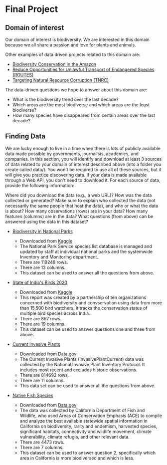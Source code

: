 # Final Project

## Domain of interest

Our domain of interest is biodiversity. We are interested in this domain because we all share a passion and love for plants and animals.

Other examples of data driven projects related to this domain are:
- [Biodiversity Conservation in the Amazon](https://biodiversitylinks.org/projects/mission-projects/biodiversity-conservation-program-in-the-amazon)
- [Reduce Opportunities for Unlawful Transport of Endangered Species (ROUTES)](https://biodiversitylinks.org/projects/current-global-projects/routes)
- [Targeting Natural Resource Corruption (TNRC)](https://biodiversitylinks.org/projects/current-global-projects/routes)

The data-driven questions we hope to answer about this domain are:
- What is the biodiversity trend over the last decade?
- Which areas are the most biodiverse and which areas are the least biodiverse?
- How many species have disappeared from certain areas over the last decade?

## Finding Data
We are lucky enough to live in a time when there is lots of publicly available data made possible by governments, journalists, academics, and companies. In this section, you will identify and download at least 3 sources of data related to your domain of interest described above (into a folder you create called data/). You won't be required to use all of these sources, but it will give you practice discovering data. If your data is made available through a Web API, you don't need to download it. For each source of data, provide the following information:

Where did you download the data (e.g., a web URL)?
How was the data collected or generated? Make sure to explain who collected the data (not necessarily the same people that host the data), and who or what the data is about?
How many observations (rows) are in your data?
How many features (columns) are in the data?
What questions (from above) can be answered using the data in this dataset?

- [Biodiversity in National Parks](https://www.kaggle.com/nationalparkservice/park-biodiversity)
  - Downloaded from [Kaggle](https://www.kaggle.com/)
  - The National Park Service species list database is managed and updated by staff at individual national parks and the systemwide Inventory and Monitoring department.
  - There are 119248 rows.
  - There are 13 columns.
  - This dataset can be used to answer all the questions from above. 

- [State of India's Birds 2020](https://www.kaggle.com/usharengaraju/state-of-indias-birds-2020)
  - Downloaded from [Kaggle](https://www.kaggle.com/)
  - This report was created by a partnership of ten organizations concerned with biodiversity and convservation using data from more than 15,500 bird watchers. It tracks the conservation status of multiple bird species across India. 
  - There are 867 rows. 
  - There are 19 columns. 
  - This dataset can be used to answer questions one and three from above. 

- [Current Invasive Plants](https://catalog.data.gov/dataset/current-invasive-plants-feature-layer-d6b82)
  - Downloaded from [Data.gov](https://www.data.gov/)
  - The Current Invasive Plants (InvasivePlantCurrent) data was collected by the National Invasive Plant Inventory Protocol. It includes most recent and excludes historic observations. 
  - There are 814692 rows.
  - There are 11 columns.
  - This data set can be used to answer all the questions from above.

- [Native Fish Species](https://catalog.data.gov/dataset/native-fish-richness-ace-ds2744)
  - Downloaded from [Data.gov](https://www.data.gov/)
  - The data was collected by California Department of Fish and Wildlife, who used Areas of Conservation Emphasis (ACE) to compile and analyze the best available statewide spatial information in California on biodiversity, rarity and endemism, harvested species, significant habitats, connectivity and wildlife movement, climate vulnerability, climate refugia, and other relevant data. 
  - There are 4473 rows. 
  - There are 7 columns.
  - This dataset can be used to answer question 2, specifically which area in California is more biodiversed and which is less.
